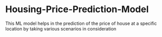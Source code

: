 # Housing-Price-Prediction-Model
This ML model helps in the prediction of the price of house at a specific location by taking various scenarios in consideration
